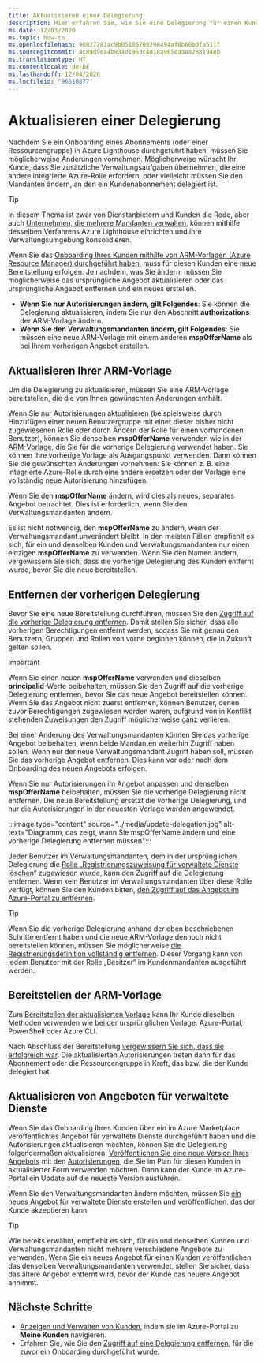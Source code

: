 ```yaml
---
title: Aktualisieren einer Delegierung
description: Hier erfahren Sie, wie Sie eine Delegierung für einen Kunden aktualisieren, für den zuvor ein Onboarding in Azure Lighthouse durchgeführt wurde.
ms.date: 12/03/2020
ms.topic: how-to
ms.openlocfilehash: 90827281ac9b05105700298494af0b60b0fa511f
ms.sourcegitcommit: 4c89d9ea4b834d1963c4818a965eaaaa288194eb
ms.translationtype: HT
ms.contentlocale: de-DE
ms.lasthandoff: 12/04/2020
ms.locfileid: "96610877"
---
```

# <a name="update-a-delegation"></a>Aktualisieren einer Delegierung

Nachdem Sie ein Onboarding eines Abonnements (oder einer Ressourcengruppe) in Azure Lighthouse durchgeführt haben, müssen Sie möglicherweise Änderungen vornehmen. Möglicherweise wünscht Ihr Kunde, dass Sie zusätzliche Verwaltungsaufgaben übernehmen, die eine andere integrierte Azure-Rolle erfordern, oder vielleicht müssen Sie den Mandanten ändern, an den ein Kundenabonnement delegiert ist.

> [!TIP]
> In diesem Thema ist zwar von Dienstanbietern und Kunden die Rede, aber auch [Unternehmen, die mehrere Mandanten verwalten](../concepts/enterprise.md), können mithilfe desselben Verfahrens Azure Lighthouse einrichten und ihre Verwaltungsumgebung konsolidieren.

Wenn Sie das [Onboarding Ihres Kunden mithilfe von ARM-Vorlagen (Azure Resource Manager) durchgeführt haben](onboard-customer.md), muss für diesen Kunden eine neue Bereitstellung erfolgen. Je nachdem, was Sie ändern, müssen Sie möglicherweise das ursprüngliche Angebot aktualisieren oder das ursprüngliche Angebot entfernen und ein neues erstellen.

- **Wenn Sie nur Autorisierungen ändern, gilt Folgendes**: Sie können die Delegierung aktualisieren, indem Sie nur den Abschnitt **authorizations** der ARM-Vorlage ändern.
- **Wenn Sie den Verwaltungsmandanten ändern, gilt Folgendes**: Sie müssen eine neue ARM-Vorlage mit einem anderen **mspOfferName** als bei Ihrem vorherigen Angebot erstellen.

## <a name="update-your-arm-template"></a>Aktualisieren Ihrer ARM-Vorlage

Um die Delegierung zu aktualisieren, müssen Sie eine ARM-Vorlage bereitstellen, die die von Ihnen gewünschten Änderungen enthält.

Wenn Sie nur Autorisierungen aktualisieren (beispielsweise durch Hinzufügen einer neuen Benutzergruppe mit einer dieser bisher nicht zugewiesenen Rolle oder durch Ändern der Rolle für einen vorhandenen Benutzer), können Sie denselben **mspOfferName** verwenden wie in der [ARM-Vorlage](onboard-customer.md#create-an-azure-resource-manager-template), die Sie für die vorherige Delegierung verwendet haben. Sie können Ihre vorherige Vorlage als Ausgangspunkt verwenden. Dann können Sie die gewünschten Änderungen vornehmen: Sie können z. B. eine integrierte Azure-Rolle durch eine andere ersetzen oder der Vorlage eine vollständig neue Autorisierung hinzufügen.

Wenn Sie den **mspOfferName** ändern, wird dies als neues, separates Angebot betrachtet. Dies ist erforderlich, wenn Sie den Verwaltungsmandanten ändern.

Es ist nicht notwendig, den **mspOfferName** zu ändern, wenn der Verwaltungsmandant unverändert bleibt. In den meisten Fällen empfiehlt es sich, für ein und denselben Kunden und Verwaltungsmandanten nur einen einzigen **mspOfferName** zu verwenden. Wenn Sie den Namen ändern, vergewissern Sie sich, dass die vorherige Delegierung des Kunden entfernt wurde, bevor Sie die neue bereitstellen.

## <a name="remove-the-previous-delegation"></a>Entfernen der vorherigen Delegierung

Bevor Sie eine neue Bereitstellung durchführen, müssen Sie den [Zugriff auf die vorherige Delegierung entfernen](remove-delegation.md). Damit stellen Sie sicher, dass alle vorherigen Berechtigungen entfernt werden, sodass Sie mit genau den Benutzern, Gruppen und Rollen von vorne beginnen können, die in Zukunft gelten sollen.

> [!IMPORTANT]
> Wenn Sie einen neuen **mspOfferName** verwenden und dieselben **principalid**-Werte beibehalten, müssen Sie den Zugriff auf die vorherige Delegierung entfernen, bevor Sie das neue Angebot bereitstellen können. Wenn Sie das Angebot nicht zuerst entfernen, können Benutzer, denen zuvor Berechtigungen zugewiesen worden waren, aufgrund von in Konflikt stehenden Zuweisungen den Zugriff möglicherweise ganz verlieren.

Bei einer Änderung des Verwaltungsmandanten können Sie das vorherige Angebot beibehalten, wenn beide Mandanten weiterhin Zugriff haben sollen. Wenn nur der neue Verwaltungsmandant Zugriff haben soll, müssen Sie das vorherige Angebot entfernen. Dies kann vor oder nach dem Onboarding des neuen Angebots erfolgen.

Wenn Sie nur Autorisierungen im Angebot anpassen und denselben **mspOfferName** beibehalten, müssen Sie die vorherige Delegierung nicht entfernen. Die neue Bereitstellung ersetzt die vorherige Delegierung, und nur die Autorisierungen in der neuesten Vorlage werden angewendet.

:::image type="content" source="../media/update-delegation.jpg" alt-text="Diagramm, das zeigt, wann Sie mspOfferName ändern und eine vorherige Delegierung entfernen müssen":::

Jeder Benutzer im Verwaltungsmandanten, dem in der ursprünglichen Delegierung die [Rolle „Registrierungszuweisung für verwaltete Dienste löschen“](../../role-based-access-control/built-in-roles.md#managed-services-registration-assignment-delete-role) zugewiesen wurde, kann den Zugriff auf die Delegierung entfernen. Wenn kein Benutzer im Verwaltungsmandanten über diese Rolle verfügt, können Sie den Kunden bitten, [den Zugriff auf das Angebot im Azure-Portal zu entfernen](view-manage-service-providers.md#add-or-remove-service-provider-offers).

> [!TIP]
> Wenn Sie die vorherige Delegierung anhand der oben beschriebenen Schritte entfernt haben und die neue ARM-Vorlage dennoch nicht bereitstellen können, müssen Sie möglicherweise [die Registrierungsdefinition vollständig entfernen](/powershell/module/az.managedservices/remove-azmanagedservicesdefinition). Dieser Vorgang kann von jedem Benutzer mit der Rolle „Besitzer“ im Kundenmandanten ausgeführt werden.  

## <a name="deploy-the-arm-template"></a>Bereitstellen der ARM-Vorlage

Zum [Bereitstellen der aktualisierten Vorlage](onboard-customer.md#deploy-the-azure-resource-manager-templates) kann Ihr Kunde dieselben Methoden verwenden wie bei der ursprünglichen Vorlage: Azure-Portal, PowerShell oder Azure CLI.

Nach Abschluss der Bereitstellung [vergewissern Sie sich, dass sie erfolgreich war](onboard-customer.md#confirm-successful-onboarding). Die aktualisierten Autorisierungen treten dann für das Abonnement oder die Ressourcengruppe in Kraft, das bzw. die der Kunde delegiert hat.

## <a name="updating-managed-service-offers"></a>Aktualisieren von Angeboten für verwaltete Dienste

Wenn Sie das Onboarding Ihres Kunden über ein im Azure Marketplace veröffentlichtes Angebot für verwaltete Dienste durchgeführt haben und die Autorisierungen aktualisieren möchten, können Sie die Delegierung folgendermaßen aktualisieren: [Veröffentlichen Sie eine neue Version Ihres Angebots](../../marketplace/partner-center-portal/update-existing-offer.md) mit den [Autorisierungen](../../marketplace/partner-center-portal/create-new-managed-service-offer.md#authorization), die Sie im Plan für diesen Kunden in aktualisierter Form verwenden möchten. Dann kann der Kunde im Azure-Portal ein Update auf die neueste Version ausführen.

Wenn Sie den Verwaltungsmandanten ändern möchten, müssen Sie [ein neues Angebot für verwaltete Dienste erstellen und veröffentlichen](../../marketplace/partner-center-portal/create-new-managed-service-offer.md), das der Kunde akzeptieren kann.

> [!TIP]
> Wie bereits erwähnt, empfiehlt es sich, für ein und denselben Kunden und Verwaltungsmandanten nicht mehrere verschiedene Angebote zu verwenden. Wenn Sie ein neues Angebot für einen Kunden veröffentlichen, das denselben Verwaltungsmandanten verwendet, stellen Sie sicher, dass das ältere Angebot entfernt wird, bevor der Kunde das neuere Angebot annimmt.

## <a name="next-steps"></a>Nächste Schritte

- [Anzeigen und Verwalten von Kunden](view-manage-customers.md), indem sie im Azure-Portal zu **Meine Kunden** navigieren.
- Erfahren Sie, wie Sie den [Zugriff auf eine Delegierung entfernen](remove-delegation.md), für die zuvor ein Onboarding durchgeführt wurde.
